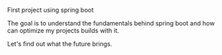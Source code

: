 First project using spring boot

The goal is to understand the fundamentals behind spring boot and how can optimize my projects builds with it.

Let's find out what the future brings.
